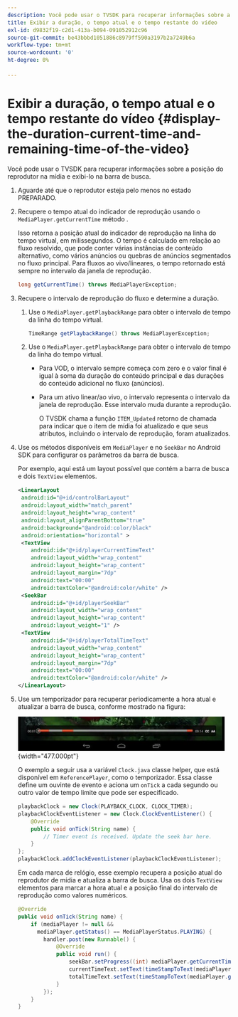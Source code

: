 ```yaml
---
description: Você pode usar o TVSDK para recuperar informações sobre a posição do reprodutor na mídia e exibi-lo na barra de busca.
title: Exibir a duração, o tempo atual e o tempo restante do vídeo
exl-id: d9832f19-c2d1-413a-b094-091052912c96
source-git-commit: be43bbbd1051886c8979ff590a3197b2a7249b6a
workflow-type: tm+mt
source-wordcount: '0'
ht-degree: 0%

---
```


# Exibir a duração, o tempo atual e o tempo restante do vídeo {#display-the-duration-current-time-and-remaining-time-of-the-video}

Você pode usar o TVSDK para recuperar informações sobre a posição do reprodutor na mídia e exibi-lo na barra de busca.

1. Aguarde até que o reprodutor esteja pelo menos no estado PREPARADO.
1. Recupere o tempo atual do indicador de reprodução usando o `MediaPlayer.getCurrentTime` método .

   Isso retorna a posição atual do indicador de reprodução na linha do tempo virtual, em milissegundos. O tempo é calculado em relação ao fluxo resolvido, que pode conter várias instâncias de conteúdo alternativo, como vários anúncios ou quebras de anúncios segmentados no fluxo principal. Para fluxos ao vivo/lineares, o tempo retornado está sempre no intervalo da janela de reprodução.

   ```java
   long getCurrentTime() throws MediaPlayerException;
   ```

1. Recupere o intervalo de reprodução do fluxo e determine a duração.
   1. Use o `MediaPlayer.getPlaybackRange` para obter o intervalo de tempo da linha do tempo virtual.

      ```java
      TimeRange getPlaybackRange() throws MediaPlayerException;
      ```

   1. Use o `MediaPlayer.getPlaybackRange` para obter o intervalo de tempo da linha do tempo virtual.

      * Para VOD, o intervalo sempre começa com zero e o valor final é igual à soma da duração do conteúdo principal e das durações do conteúdo adicional no fluxo (anúncios).
      * Para um ativo linear/ao vivo, o intervalo representa o intervalo da janela de reprodução. Esse intervalo muda durante a reprodução.

         O TVSDK chama a função `ITEM_Updated` retorno de chamada para indicar que o item de mídia foi atualizado e que seus atributos, incluindo o intervalo de reprodução, foram atualizados.

1. Use os métodos disponíveis em `MediaPlayer` e no `SeekBar` no Android SDK para configurar os parâmetros da barra de busca.

   Por exemplo, aqui está um layout possível que contém a barra de busca e dois `TextView` elementos.

   ```xml
   <LinearLayout 
    android:id="@+id/controlBarLayout" 
    android:layout_width="match_parent" 
    android:layout_height="wrap_content" 
    android:layout_alignParentBottom="true" 
    android:background="@android:color/black" 
    android:orientation="horizontal" > 
    <TextView 
       android:id="@+id/playerCurrentTimeText" 
       android:layout_width="wrap_content" 
       android:layout_height="wrap_content" 
       android:layout_margin="7dp" 
       android:text="00:00" 
       android:textColor="@android:color/white" /> 
    <SeekBar 
       android:id="@+id/playerSeekBar" 
       android:layout_width="wrap_content" 
       android:layout_height="wrap_content" 
       android:layout_weight="1" /> 
    <TextView 
       android:id="@+id/playerTotalTimeText" 
       android:layout_width="wrap_content" 
       android:layout_height="wrap_content" 
       android:layout_margin="7dp" 
       android:text="00:00" 
       android:textColor="@android:color/white" /> 
   </LinearLayout>
   ```

1. Use um temporizador para recuperar periodicamente a hora atual e atualizar a barra de busca, conforme mostrado na figura:

   <!--<a id="fig_689CEDDD02094C0C8E91C5195F8EAD3F"></a>-->

   ![](assets/seek-bar.jpg){width="477.000pt"}

   O exemplo a seguir usa a variável `Clock.java` classe helper, que está disponível em `ReferencePlayer`, como o temporizador. Essa classe define um ouvinte de evento e aciona um `onTick` a cada segundo ou outro valor de tempo limite que pode ser especificado.

   ```java
   playbackClock = new Clock(PLAYBACK_CLOCK, CLOCK_TIMER); 
   playbackClockEventListener = new Clock.ClockEventListener() { 
       @Override 
       public void onTick(String name) { 
           // Timer event is received. Update the seek bar here. 
       } 
   }; 
   playbackClock.addClockEventListener(playbackClockEventListener);
   ```

   Em cada marca de relógio, esse exemplo recupera a posição atual do reprodutor de mídia e atualiza a barra de busca. Usa os dois `TextView` elementos para marcar a hora atual e a posição final do intervalo de reprodução como valores numéricos.

   ```java
   @Override 
   public void onTick(String name) { 
       if (mediaPlayer != null &&  
         mediaPlayer.getStatus() == MediaPlayerStatus.PLAYING) { 
           handler.post(new Runnable() { 
               @Override 
               public void run() { 
                   seekBar.setProgress((int) mediaPlayer.getCurrentTime()); 
                   currentTimeText.setText(timeStampToText(mediaPlayer.getCurrentTime())); 
                   totalTimeText.setText(timeStampToText(mediaPlayer.getPlaybackRange().getEnd())); 
               } 
           }); 
       } 
   } 
   ```
